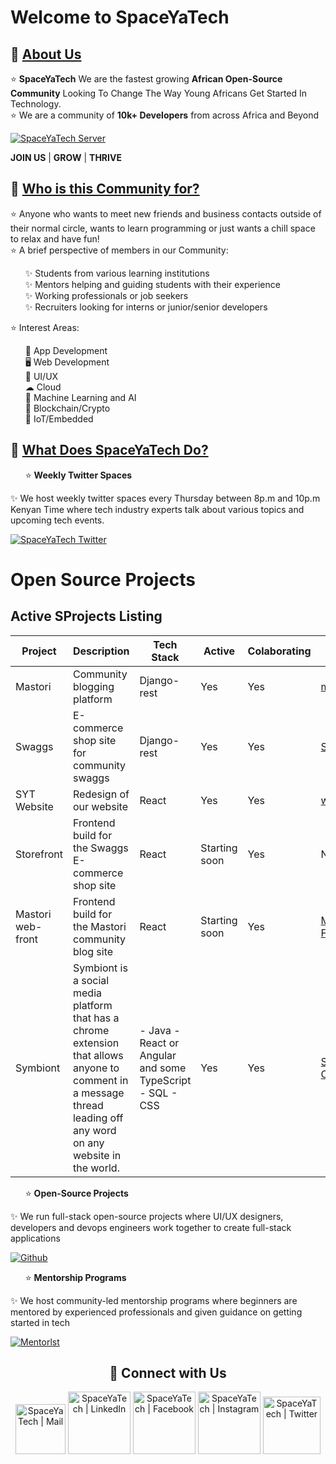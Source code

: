 # Welcome to SpaceYaTech
<h2>📌 <ins>About Us</ins></h2>
<p>
  ⭐ <b>SpaceYaTech</b> We are the fastest growing <b>African Open-Source Community</b> Looking To Change The Way Young Africans Get Started In Technology.<br>
  ⭐ We are a community of <b>10k+ Developers</b> from across Africa and Beyond 
  </p>
 
 [![SpaceYaTech Server](https://dcbadge.vercel.app/api/server/wThVRr8NTN)](https://discord.gg/wThVRr8NTN)  <br>

**JOIN US** | **GROW** | **THRIVE**
  <h2>📌 <ins>Who is this Community for?</ins></h2>
<p>
    ⭐ Anyone who wants to meet new friends and business contacts outside of their normal circle, wants to learn programming or just wants a chill space to relax and have fun! <br>
    ⭐ A brief perspective of members in our Community: <br> 
    <ul>
        ✨ Students from various learning institutions <br> 
        ✨ Mentors helping and guiding students with their experience <br> 
        ✨ Working professionals or job seekers <br>
        ✨ Recruiters looking for interns or junior/senior developers <br>
     </ul>
    ⭐ Interest Areas:
    <ul>        
        📱 App Development <br> 
        🖥️ Web Development <br> 
        🎨 UI/UX <br> 
        ☁  Cloud <br> 
        🧠 Machine Learning and AI <br> 
        🔗 Blockchain/Crypto <br> 
        🤖 IoT/Embedded <br> 
    </ul>
</p>

<h2>📌 <ins>What Does SpaceYaTech Do?</ins></h2>

<ul>
  ⭐ <b>Weekly Twitter Spaces</b>
</ul>
<p>
 ✨ We host weekly twitter spaces every Thursday between 8p.m and 10p.m Kenyan Time where tech industry experts talk about various topics and upcoming tech events. 
  </p>

[![SpaceYaTech Twitter](https://img.shields.io/badge/Twitter-1DA1F2?style=for-the-badge&logo=twitter&logoColor=white)](https://twitter.com/SpaceyaTech)

# Open Source Projects 
## Active SProjects Listing
  |  Project  | Description   | Tech Stack | Active   | Colaborating  | Links |
|---|---|---|---|---|---|
| Mastori  |Community blogging  platform  | Django-rest | Yes | Yes | [mastori](https://github.com/SpaceyaTech/mastori) |
| Swaggs |E-commerce shop site for community swaggs | Django-rest | Yes |  Yes | [Swaggs](https://github.com/SpaceyaTech/shop-service) |
| SYT Website |Redesign of our website  | React | Yes  |  Yes |  [website](https://github.com/SpaceyaTech/SYT-Web-Redesign) |
| Storefront | Frontend build for the Swaggs E-commerce shop site| React | Starting soon | Yes | N/A |
| Mastori web-front  | Frontend build for the Mastori community blog site| React | Starting soon | Yes | [Mastori Frontend](https://github.com/SpaceyaTech/mastori-frontend) |
| Symbiont | Symbiont is a social media platform that has a chrome extension that allows anyone to comment in a message thread leading off any word on any website in the world. | - Java - React or Angular and some TypeScript - SQL - CSS | Yes | Yes | [Symbiont Onboarding](https://docs.google.com/document/d/1C4uq56bHiaxLsYFu82Qtqnzj0hUORstzf6eQfcelVrk/edit?usp=sharing)|




<ul>
  ⭐ <b> Open-Source Projects</b>
  </ul>
<p>
 ✨ We run full-stack open-source projects where UI/UX designers, developers and devops engineers work together to create full-stack applications
 </p>
  
  [![Github](https://img.shields.io/github/followers/SpaceyaTech.svg?style=social&label=Following&maxAge=2592000)](https://github.com/SpaceyaTech/) 
  
<ul>
  ⭐ <b> Mentorship Programs</b>
  </ul>
<p>
 ✨ We host community-led mentorship programs where beginners are mentored by experienced professionals and given guidance on getting started in tech
 </p> 
 
[![Mentorlst](https://img.shields.io/badge/Mentorlst-c628ed?style=for-the-badge&logoColor=white)](https://www.mentorlst.com/)
 
<div align="center">
    
<h2 align="center"> 🔗 Connect with Us </h2>
    
[<img alt="SpaceYaTech | Mail" width="80px" src="https://img.shields.io/badge/-Gmail-000000?logo=gmail&Color=0A66C2&style=flat-square" />](mailto:info@spaceyatech.com)
    [<img alt="SpaceYaTech | LinkedIn" width="100px" src="https://img.shields.io/badge/-LinkedIn-000000?logo=linkedin&Color=0A66C2&style=flat-square" />](https://www.linkedin.com/company/spaceyatech/)
    [<img alt="SpaceYaTech | Facebook" width="100px" src="https://img.shields.io/badge/-Facebook-000000?logo=facebook&Color=0A66C2&style=flat-square" />](https://www.facebook.com/)
    [<img alt="SpaceYaTech | Instagram" width="100px" src="https://img.shields.io/badge/-Instagram-000000?logo=instagram&Color=0A66C2&style=flat-square" />](https://www.instagram.com/)
    [<img alt="SpaceYaTech | Twitter" width="92px" src="https://img.shields.io/badge/-Twitter-000000?logo=twitter&Color=0A66C2&style=flat-square" />](https://twitter.com/SpaceyaTech)
    
</div>


<!--

**Here are some ideas to get you started:**

🙋‍♀️ A short introduction - what is your organization all about?
🌈 Contribution guidelines - how can the community get involved?
👩‍💻 Useful resources - where can the community find your docs? Is there anything else the community should know?
🍿 Fun facts - what does your team eat for breakfast?
🧙 Remember, you can do mighty things with the power of [Markdown](https://docs.github.com/github/writing-on-github/getting-started-with-writing-and-formatting-on-github/basic-writing-and-formatting-syntax)
-->
